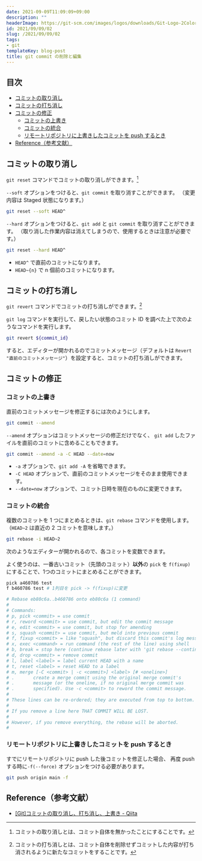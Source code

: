 ```yaml
---
date: 2021-09-09T11:09:09+09:00
description: ""
headerImage: https://git-scm.com/images/logos/downloads/Git-Logo-2Color.png
id: 2021/09/09/02
slug: /2021/09/09/02
tags:
- git
templateKey: blog-post
title: git commit の削除と編集
---
```


## 目次
<!-- START doctoc generated TOC please keep comment here to allow auto update -->
<!-- DON'T EDIT THIS SECTION, INSTEAD RE-RUN doctoc TO UPDATE -->


- [コミットの取り消し](#%E3%82%B3%E3%83%9F%E3%83%83%E3%83%88%E3%81%AE%E5%8F%96%E3%82%8A%E6%B6%88%E3%81%97)
- [コミットの打ち消し](#%E3%82%B3%E3%83%9F%E3%83%83%E3%83%88%E3%81%AE%E6%89%93%E3%81%A1%E6%B6%88%E3%81%97)
- [コミットの修正](#%E3%82%B3%E3%83%9F%E3%83%83%E3%83%88%E3%81%AE%E4%BF%AE%E6%AD%A3)
  - [コミットの上書き](#%E3%82%B3%E3%83%9F%E3%83%83%E3%83%88%E3%81%AE%E4%B8%8A%E6%9B%B8%E3%81%8D)
  - [コミットの統合](#%E3%82%B3%E3%83%9F%E3%83%83%E3%83%88%E3%81%AE%E7%B5%B1%E5%90%88)
  - [リモートリポジトリに上書きしたコミットを push するとき](#%E3%83%AA%E3%83%A2%E3%83%BC%E3%83%88%E3%83%AA%E3%83%9D%E3%82%B8%E3%83%88%E3%83%AA%E3%81%AB%E4%B8%8A%E6%9B%B8%E3%81%8D%E3%81%97%E3%81%9F%E3%82%B3%E3%83%9F%E3%83%83%E3%83%88%E3%82%92-push-%E3%81%99%E3%82%8B%E3%81%A8%E3%81%8D)
- [Reference（参考文献）](#reference%E5%8F%82%E8%80%83%E6%96%87%E7%8C%AE)

<!-- END doctoc generated TOC please keep comment here to allow auto update -->

## コミットの取り消し

`git reset` コマンドでコミットの取り消しができます。[^1]

`--soft` オプションをつけると、`git commit` を取り消すことができます。
（変更内容は Staged 状態になります。）

```bash
git reset --soft HEAD^
```

`--hard` オプションをつけると、`git add` と `git commit` を取り消すことができます。
（取り消した作業内容は消えてしまうので、使用するときは注意が必要です。）

```bash
git reset --hard HEAD^
```

- `HEAD^` で直前のコミットになります。
- `HEAD~{n}` で n 個前のコミットになります。

## コミットの打ち消し

`git revert` コマンドでコミットの打ち消しができます。[^2]

`git log` コマンドを実行して、戻したい状態のコミット ID を調べた上で次のようなコマンドを実行します。

```bash
git revert ${commit_id}
```

すると、エディターが開かれるのでコミットメッセージ（デフォルトは `Revert "直前のコミットメッセージ"`）を設定すると、コミットの打ち消しができます。

## コミットの修正

### コミットの上書き

直前のコミットメッセージを修正するには次のようにします。

```bash
git commit --amend
```

`--amend` オプションはコミットメッセージの修正だけでなく、 `git add` したファイルを直前のコミットに含めることもできます。

```bash
git commit --amend -a -C HEAD --date=now
```

- `-a` オプションで、`git add -A` を省略できます。
- `-C HEAD` オプションで、直前のコミットメッセージをそのまま使用できます。
- `--date=now` オプションで、コミット日時を現在のものに変更できます。

### コミットの統合

複数のコミットを 1 つにまとめるときは、`git rebase` コマンドを使用します。（`HEAD~2` は直近の 2  コミットを意味します。）

```bash
git rebase -i HEAD~2
```

次のようなエディターが開かれるので、各コミットを変数できます。

よく使うのは、一番古いコミット（先頭のコミット）**以外**の `pick` を `f(fixup)` にすることで、1つのコミットにまとめることができます。

```bash
pick a460786 test                                                                    
f b460786 test # 1列目を pick -> f(fixup)に変更

# Rebase eb80c6a..b460786 onto eb80c6a (1 command)
#
# Commands:
# p, pick <commit> = use commit
# r, reword <commit> = use commit, but edit the commit message
# e, edit <commit> = use commit, but stop for amending
# s, squash <commit> = use commit, but meld into previous commit
# f, fixup <commit> = like "squash", but discard this commit's log message
# x, exec <command> = run command (the rest of the line) using shell
# b, break = stop here (continue rebase later with 'git rebase --continue')
# d, drop <commit> = remove commit
# l, label <label> = label current HEAD with a name
# t, reset <label> = reset HEAD to a label
# m, merge [-C <commit> | -c <commit>] <label> [# <oneline>]
# .       create a merge commit using the original merge commit's
# .       message (or the oneline, if no original merge commit was
# .       specified). Use -c <commit> to reword the commit message.
#
# These lines can be re-ordered; they are executed from top to bottom.
#
# If you remove a line here THAT COMMIT WILL BE LOST.
#
# However, if you remove everything, the rebase will be aborted.
#
```

### リモートリポジトリに上書きしたコミットを push するとき

すでにリモートリポジトリに push した後コミットを修正した場合、
再度 push する時に`-f(--force)` オプションをつける必要があります。

```bash
git push origin main -f
```

## Reference（参考文献）

- [[Git]コミットの取り消し、打ち消し、上書き - Qiita](https://qiita.com/shuntaro_tamura/items/06281261d893acf049ed)

[^1]: コミットの取り消しとは、コミット自体を無かったことにすることです。
[^2]: コミットの打ち消しとは、コミット自体を削除せずコミットした内容が打ち消されるように新たなコミットをすることです。
